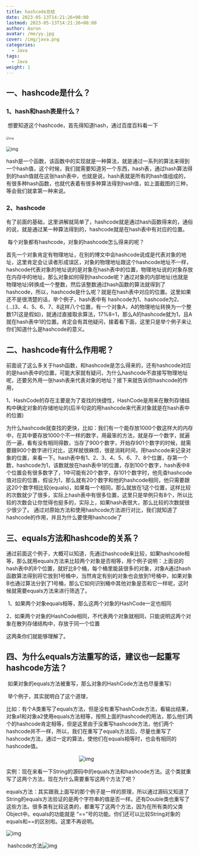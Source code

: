 ```yaml
---
title: hashcode总结
date: 2023-05-13T14:21:26+08:00
lastmod: 2023-05-13T14:21:26+08:00
author: Aaron
avatar: /me/yy.jpg
cover: /img/java.png
categories:
  - Java
tags:
  - Java
weight: 1
---
```


## 一、hashcode是什么？

### 1、hash和hash表是什么？　　　

​		想要知道这个hashcode，首先得知道hash，通过百度百科看一下

​             <img src="https://gitee.com/aaronlynn/picture/raw/master/img/image-20210714203416559.png" alt="img" style="zoom: 50%;" />	 

​	  <img src="https://gitee.com/aaronlynn/picture/raw/master/img/874710-20161116202950092-1019467368.png" alt="img" style="zoom: 80%;" />  

​		hash是一个函数，该函数中的实现就是一种算法，就是通过一系列的算法来得到一个hash值，这个时候，我们就需要知道另一个东西，hash表，通过hash算法得到的hash值就在这张hash表中，也就是说，hash表就是所有的hash值组成的，有很多种hash函数，也就代表着有很多种算法得到hash值，如上面截图的三种，等会我们就拿第一种来说。

 

### 2、hashcode　

​		有了前面的基础，这里讲解就简单了，hashcode就是通过hash函数得来的，通俗的说，就是通过某一种算法得到的，hashcode就是在hash表中有对应的位置。

​		每个对象都有hashcode，对象的hashcode怎么得来的呢？

​		首先一个对象肯定有物理地址，在别的博文中会hashcode说成是代表对象的地址，这里肯定会让读者形成误区，对象的物理地址跟这个hashcode地址不一样，hashcode代表对象的地址说的是对象在hash表中的位置，物理地址说的对象存放在内存中的地址，那么对象如何得到hashcode呢？通过对象的内部地址(也就是物理地址)转换成一个整数，然后该整数通过hash函数的算法就得到了hashcode，所以，hashcode是什么呢？就是在hash表中对应的位置。这里如果还不是很清楚的话，举个例子，hash表中有 hashcode为1、hashcode为2、(...)3、4、5、6、7、8这样八个位置，有一个对象A，A的物理地址转换为一个整数17(这是假如)，就通过直接取余算法，17%8=1，那么A的hashcode就为1，且A就在hash表中1的位置。肯定会有其他疑问，接着看下面，这里只是举个例子来让你们知道什么是hashcode的意义。

 

## 二、hashcode有什么作用呢？

​		前面说了这么多关于hash函数，和hashcode是怎么得来的，还有hashcode对应的是hash表中的位置，可能大家就有疑问，为什么hashcode不直接写物理地址呢，还要另外用一张hash表来代表对象的地址？接下来就告诉你hashcode的作用，

​		1、HashCode的存在主要是为了查找的快捷性，HashCode是用来在散列存储结构中确定对象的存储地址的(后半句说的用hashcode来代表对象就是在hash表中的位置)

​		为什么hashcode就查找的更快，比如：我们有一个能存放1000个数这样大的内存中，在其中要存放1000个不一样的数字，用最笨的方法，就是存一个数字，就遍历一遍，看有没有相同得数，当存了900个数字，开始存901个数字的时候，就需要跟900个数字进行对比，这样就很麻烦，很是消耗时间，用hashcode来记录对象的位置，来看一下。hash表中有1、2、3、4、5、6、7、8个位置，存第一个数，hashcode为1，该数就放在hash表中1的位置，存到100个数字，hash表中8个位置会有很多数字了，1中可能有20个数字，存101个数字时，他先查hashcode值对应的位置，假设为1，那么就有20个数字和他的hashcode相同，他只需要跟这20个数字相比较(equals)，如果每一个相同，那么就放在1这个位置，这样比较的次数就少了很多，实际上hash表中有很多位置，这里只是举例只有8个，所以比较的次数会让你觉得也挺多的，实际上，如果hash表很大，那么比较的次数就很少很少了。 通过对原始方法和使用hashcode方法进行对比，我们就知道了hashcode的作用，并且为什么要使用hashcode了

## 三、equals方法和hashcode的关系？

​		通过前面这个例子，大概可以知道，先通过hashcode来比较，如果hashcode相等，那么就用equals方法来比较两个对象是否相等，用个例子说明：上面说的hash表中的8个位置，就好比8个桶，每个桶里能装很多的对象，对象A通过hash函数算法得到将它放到1号桶中，当然肯定有别的对象也会放到1号桶中，如果对象B也通过算法分到了1号桶，那么它如何识别桶中其他对象是否和它一样呢，这时候就需要equals方法来进行筛选了。

​	1、如果两个对象equals相等，那么这两个对象的HashCode一定也相同

​	2、如果两个对象的HashCode相同，不代表两个对象就相同，只能说明这两个对象在散列存储结构中，存放于同一个位置

这两条你们就能够理解了。

 

## 四、为什么equals方法重写的话，建议也一起重写hashcode方法？

​		如果对象的equals方法被重写，那么对象的HashCode方法也尽量重写）

​		举个例子，其实就明白了这个道理，

​		比如：有个A类重写了equals方法，但是没有重写hashCode方法，看输出结果，对象a1和对象a2使用equals方法相等，按照上面的hashcode的用法，那么他们两个的hashcode肯定相等，但是这里由于没重写hashcode方法，他们两个hashcode并不一样，所以，我们在重写了equals方法后，尽量也重写了hashcode方法，通过一定的算法，使他们在equals相等时，也会有相同的hashcode值。

　　　　　　　　　　　　　　![img](https://gitee.com/aaronlynn/picture/raw/master/img/874710-20161116212819810-31016841.png)

 

​		实例：现在来看一下String的源码中的equals方法和hashcode方法。这个类就重写了这两个方法，现在为什么需要重写这两个方法了吧？

​		equals方法：其实跟我上面写的那个例子是一样的原理，所以通过源码又知道了String的equals方法验证的是两个字符串的值是否一样。还有Double类也重写了这些方法。很多类有比较这类的，都重写了这两个方法，因为在所有类的父类Object中。equals的功能就是 “==”号的功能。你们还可以比较String对象的equals和==的区别啦。这里不再说明。

![img](https://gitee.com/aaronlynn/picture/raw/master/img/874710-20161116213248701-1976448309.png) 

 

​			hashcode方法![img](https://gitee.com/aaronlynn/picture/raw/master/img/874710-20161116213322170-1989555882.png)

 
